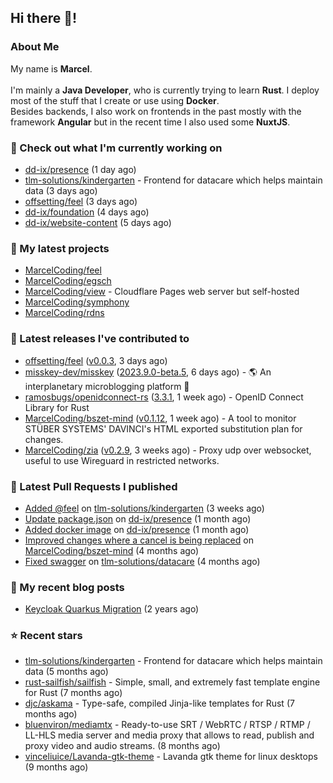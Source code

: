 ## Hi there 👋!




### About Me

My name is **Marcel**.
<br><br>
I'm mainly a **Java Developer**, who is currently trying to learn **Rust**. I deploy most of the stuff that I create or use using **Docker**.
<br>
Besides backends, I also work on frontends in the past mostly with the framework **Angular** but in the recent time I also used some **NuxtJS**. 



### 👷 Check out what I'm currently working on

- [dd-ix/presence](https://github.com/dd-ix/presence) (1 day ago)
- [tlm-solutions/kindergarten](https://github.com/tlm-solutions/kindergarten) - Frontend for datacare which helps maintain data  (3 days ago)
- [offsetting/feel](https://github.com/offsetting/feel) (3 days ago)
- [dd-ix/foundation](https://github.com/dd-ix/foundation) (4 days ago)
- [dd-ix/website-content](https://github.com/dd-ix/website-content) (5 days ago)

### 🌱 My latest projects

- [MarcelCoding/feel](https://github.com/MarcelCoding/feel)
- [MarcelCoding/egsch](https://github.com/MarcelCoding/egsch)
- [MarcelCoding/view](https://github.com/MarcelCoding/view) - Cloudflare Pages web server but self-hosted
- [MarcelCoding/symphony](https://github.com/MarcelCoding/symphony)
- [MarcelCoding/rdns](https://github.com/MarcelCoding/rdns)

### 🔭 Latest releases I've contributed to

- [offsetting/feel](https://github.com/offsetting/feel) ([v0.0.3](https://github.com/offsetting/feel/releases/tag/v0.0.3), 3 days ago)
- [misskey-dev/misskey](https://github.com/misskey-dev/misskey) ([2023.9.0-beta.5](https://github.com/misskey-dev/misskey/releases/tag/2023.9.0-beta.5), 6 days ago) - 🌎 An interplanetary microblogging platform 🚀
- [ramosbugs/openidconnect-rs](https://github.com/ramosbugs/openidconnect-rs) ([3.3.1](https://github.com/ramosbugs/openidconnect-rs/releases/tag/3.3.1), 1 week ago) - OpenID Connect Library for Rust
- [MarcelCoding/bszet-mind](https://github.com/MarcelCoding/bszet-mind) ([v0.1.12](https://github.com/MarcelCoding/bszet-mind/releases/tag/v0.1.12), 1 week ago) - A tool to monitor STÜBER SYSTEMS&#39; DAVINCI&#39;s HTML exported substitution plan for changes.
- [MarcelCoding/zia](https://github.com/MarcelCoding/zia) ([v0.2.9](https://github.com/MarcelCoding/zia/releases/tag/v0.2.9), 3 weeks ago) - Proxy udp over websocket, useful to use Wireguard in restricted networks.

### 🔨 Latest Pull Requests I published

- [Added @feel](https://github.com/tlm-solutions/kindergarten/pull/14) on [tlm-solutions/kindergarten](https://github.com/tlm-solutions/kindergarten) (3 weeks ago)
- [Update package.json](https://github.com/dd-ix/presence/pull/5) on [dd-ix/presence](https://github.com/dd-ix/presence) (1 month ago)
- [Added docker image](https://github.com/dd-ix/presence/pull/4) on [dd-ix/presence](https://github.com/dd-ix/presence) (1 month ago)
- [Improved changes where a cancel is being replaced](https://github.com/MarcelCoding/bszet-mind/pull/16) on [MarcelCoding/bszet-mind](https://github.com/MarcelCoding/bszet-mind) (4 months ago)
- [Fixed swagger](https://github.com/tlm-solutions/datacare/pull/28) on [tlm-solutions/datacare](https://github.com/tlm-solutions/datacare) (4 months ago)

### 📜 My recent blog posts

- [Keycloak Quarkus Migration](https://m4rc3l.de/blog/keycloak-quarkus-migration) (2 years ago)

### ⭐ Recent stars

- [tlm-solutions/kindergarten](https://github.com/tlm-solutions/kindergarten) - Frontend for datacare which helps maintain data  (5 months ago)
- [rust-sailfish/sailfish](https://github.com/rust-sailfish/sailfish) - Simple, small, and extremely fast template engine for Rust (7 months ago)
- [djc/askama](https://github.com/djc/askama) - Type-safe, compiled Jinja-like templates for Rust (7 months ago)
- [bluenviron/mediamtx](https://github.com/bluenviron/mediamtx) - Ready-to-use SRT / WebRTC / RTSP / RTMP / LL-HLS media server and media proxy that allows to read, publish and proxy video and audio streams. (8 months ago)
- [vinceliuice/Lavanda-gtk-theme](https://github.com/vinceliuice/Lavanda-gtk-theme) - Lavanda gtk theme for linux desktops (9 months ago)
